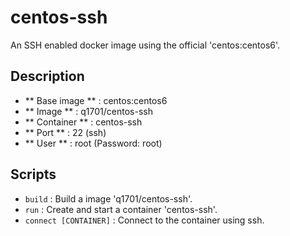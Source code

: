 centos-ssh
=========

An SSH enabled docker image using the official 'centos:centos6'.

Description
----------

* ** Base image ** : centos:centos6
* ** Image ** : q1701/centos-ssh
* ** Container ** : centos-ssh
* ** Port ** : 22 (ssh)
* ** User ** : root (Password: root)

Scripts
----------

* `build` : Build a image 'q1701/centos-ssh'.
* `run` : Create and start a container 'centos-ssh'.
* `connect [CONTAINER]` : Connect to the container using ssh.
